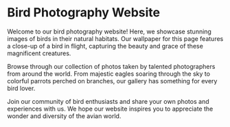 <!--font:Roboto-->

# Bird Photography Website

Welcome to our bird photography website! Here, we showcase stunning images of birds in their natural habitats. Our wallpaper for this page features a close-up of a bird in flight, capturing the beauty and grace of these magnificent creatures.

Browse through our collection of photos taken by talented photographers from around the world. From majestic eagles soaring through the sky to colorful parrots perched on branches, our gallery has something for every bird lover.

Join our community of bird enthusiasts and share your own photos and experiences with us. We hope our website inspires you to appreciate the wonder and diversity of the avian world.

<!--

Write me markdown content of website with wallpaper:

"A close-up of a bird in flight"

The header of the page should not be copy of the text but rather a real content of the website which is using this wallpaper.


---


# Bird Photography Website

Welcome to our bird photography website! Here, we showcase stunning images of birds in their natural habitats. Our wallpaper for this page features a close-up of a bird in flight, capturing the beauty and grace of these magnificent creatures.

Browse through our collection of photos taken by talented photographers from around the world. From majestic eagles soaring through the sky to colorful parrots perched on branches, our gallery has something for every bird lover.

Join our community of bird enthusiasts and share your own photos and experiences with us. We hope our website inspires you to appreciate the wonder and diversity of the avian world.


---


Write me a Google font which is best fitting for the website.

Pick from the list:
- Exo 2
- Roboto
- Lato
- Inter
- Raleway
- Montserrat
- Poppins
- Alegreya
- Open Sans
- Lobster
- Dancing Script
- Orbitron
- IBM Plex Sans
- Playfair Display
- Great Vibes
- Futura
- Barlow Condensed


Write just the font name nothing else.


---


Roboto

-->
